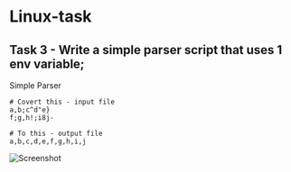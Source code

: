 # Linux-task

## Task 3 - Write a simple parser script that uses 1 env variable;

Simple Parser
```
# Covert this - input file
a,b;c^d"e}
f;g,h!;i8j-

# To this - output file
a,b,c,d,e,f,g,h,i,j
```
![Screenshot](/img/Screenshot)